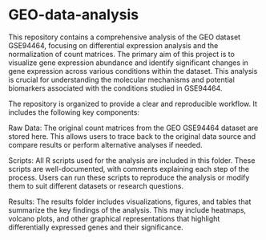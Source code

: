 # GEO-data-analysis
This repository contains a comprehensive analysis of the GEO dataset GSE94464, focusing on differential expression analysis and the normalization of count matrices. The primary aim of this project is to visualize gene expression abundance and identify significant changes in gene expression across various conditions within the dataset. This analysis is crucial for understanding the molecular mechanisms and potential biomarkers associated with the conditions studied in GSE94464.

The repository is organized to provide a clear and reproducible workflow. It includes the following key components:

Raw Data: The original count matrices from the GEO GSE94464 dataset are stored here. This allows users to trace back to the original data source and compare results or perform alternative analyses if needed.

Scripts: All R scripts used for the analysis are included in this folder. These scripts are well-documented, with comments explaining each step of the process. Users can run these scripts to reproduce the analysis or modify them to suit different datasets or research questions.

Results: The results folder includes visualizations, figures, and tables that summarize the key findings of the analysis. This may include heatmaps, volcano plots, and other graphical representations that highlight differentially expressed genes and their significance.
